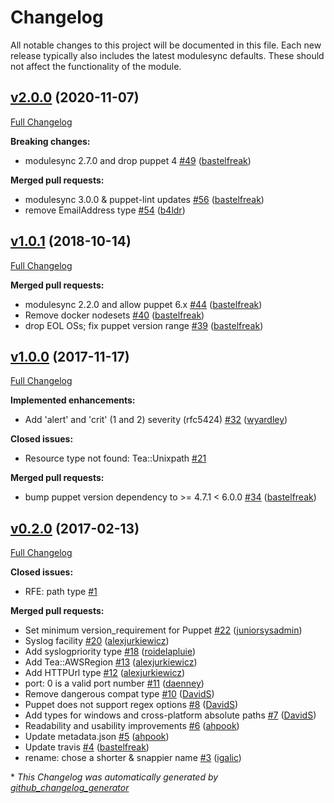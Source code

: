 # Changelog

All notable changes to this project will be documented in this file.
Each new release typically also includes the latest modulesync defaults.
These should not affect the functionality of the module.

## [v2.0.0](https://github.com/voxpupuli/puppet-tea/tree/v2.0.0) (2020-11-07)

[Full Changelog](https://github.com/voxpupuli/puppet-tea/compare/v1.0.1...v2.0.0)

**Breaking changes:**

- modulesync 2.7.0 and drop puppet 4 [\#49](https://github.com/voxpupuli/puppet-tea/pull/49) ([bastelfreak](https://github.com/bastelfreak))

**Merged pull requests:**

- modulesync 3.0.0 & puppet-lint updates [\#56](https://github.com/voxpupuli/puppet-tea/pull/56) ([bastelfreak](https://github.com/bastelfreak))
- remove EmailAddress type [\#54](https://github.com/voxpupuli/puppet-tea/pull/54) ([b4ldr](https://github.com/b4ldr))

## [v1.0.1](https://github.com/voxpupuli/puppet-tea/tree/v1.0.1) (2018-10-14)

[Full Changelog](https://github.com/voxpupuli/puppet-tea/compare/v1.0.0...v1.0.1)

**Merged pull requests:**

- modulesync 2.2.0 and allow puppet 6.x [\#44](https://github.com/voxpupuli/puppet-tea/pull/44) ([bastelfreak](https://github.com/bastelfreak))
- Remove docker nodesets [\#40](https://github.com/voxpupuli/puppet-tea/pull/40) ([bastelfreak](https://github.com/bastelfreak))
- drop EOL OSs; fix puppet version range [\#39](https://github.com/voxpupuli/puppet-tea/pull/39) ([bastelfreak](https://github.com/bastelfreak))

## [v1.0.0](https://github.com/voxpupuli/puppet-tea/tree/v1.0.0) (2017-11-17)

[Full Changelog](https://github.com/voxpupuli/puppet-tea/compare/v0.2.0...v1.0.0)

**Implemented enhancements:**

- Add 'alert' and 'crit' \(1 and 2\) severity \(rfc5424\) [\#32](https://github.com/voxpupuli/puppet-tea/pull/32) ([wyardley](https://github.com/wyardley))

**Closed issues:**

- Resource type not found: Tea::Unixpath [\#21](https://github.com/voxpupuli/puppet-tea/issues/21)

**Merged pull requests:**

- bump puppet version dependency to \>= 4.7.1 \< 6.0.0 [\#34](https://github.com/voxpupuli/puppet-tea/pull/34) ([bastelfreak](https://github.com/bastelfreak))

## [v0.2.0](https://github.com/voxpupuli/puppet-tea/tree/v0.2.0) (2017-02-13)

[Full Changelog](https://github.com/voxpupuli/puppet-tea/compare/932296203b4d2ccbf3d24819c91881096e81da95...v0.2.0)

**Closed issues:**

- RFE: path type [\#1](https://github.com/voxpupuli/puppet-tea/issues/1)

**Merged pull requests:**

- Set minimum version\_requirement for Puppet [\#22](https://github.com/voxpupuli/puppet-tea/pull/22) ([juniorsysadmin](https://github.com/juniorsysadmin))
- Syslog facility [\#20](https://github.com/voxpupuli/puppet-tea/pull/20) ([alexjurkiewicz](https://github.com/alexjurkiewicz))
- Add syslogpriority type [\#18](https://github.com/voxpupuli/puppet-tea/pull/18) ([roidelapluie](https://github.com/roidelapluie))
- Add Tea::AWSRegion [\#13](https://github.com/voxpupuli/puppet-tea/pull/13) ([alexjurkiewicz](https://github.com/alexjurkiewicz))
- Add HTTPUrl type [\#12](https://github.com/voxpupuli/puppet-tea/pull/12) ([alexjurkiewicz](https://github.com/alexjurkiewicz))
- port: 0 is a valid port number [\#11](https://github.com/voxpupuli/puppet-tea/pull/11) ([daenney](https://github.com/daenney))
- Remove dangerous compat type [\#10](https://github.com/voxpupuli/puppet-tea/pull/10) ([DavidS](https://github.com/DavidS))
- Puppet does not support regex options [\#8](https://github.com/voxpupuli/puppet-tea/pull/8) ([DavidS](https://github.com/DavidS))
- Add types for windows and cross-platform absolute paths [\#7](https://github.com/voxpupuli/puppet-tea/pull/7) ([DavidS](https://github.com/DavidS))
- Readability and usability improvements [\#6](https://github.com/voxpupuli/puppet-tea/pull/6) ([ahpook](https://github.com/ahpook))
- Update metadata.json [\#5](https://github.com/voxpupuli/puppet-tea/pull/5) ([ahpook](https://github.com/ahpook))
- Update travis [\#4](https://github.com/voxpupuli/puppet-tea/pull/4) ([bastelfreak](https://github.com/bastelfreak))
- rename: chose a shorter & snappier name [\#3](https://github.com/voxpupuli/puppet-tea/pull/3) ([igalic](https://github.com/igalic))



\* *This Changelog was automatically generated by [github_changelog_generator](https://github.com/github-changelog-generator/github-changelog-generator)*
